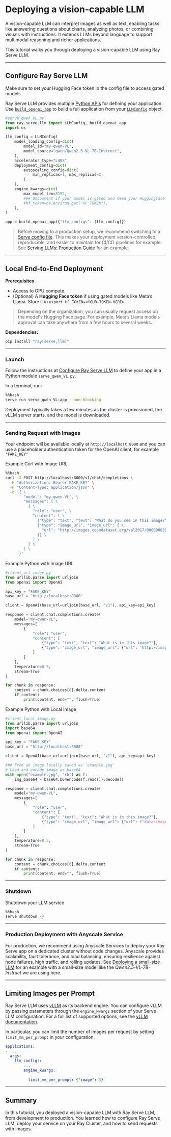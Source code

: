 # Deploying a vision-capable LLM

A vision-capable LLM can interpret images as well as text, enabling tasks like answering questions about charts, analyzing photos, or combining visuals with instructions. It extends LLMs beyond language to support multimodal reasoning and richer applications.  

This tutorial walks you through deploying a vision-capable LLM using Ray Serve LLM.  

---

## Configure Ray Serve LLM

Make sure to set your Hugging Face token in the config file to access gated models.

Ray Serve LLM provides multiple [Python APIs](https://docs.ray.io/en/latest/serve/api/index.html#llm-api) for defining your application. Use [`build_openai_app`](https://docs.ray.io/en/latest/serve/api/doc/ray.serve.llm.build_openai_app.html#ray.serve.llm.build_openai_app) to build a full application from your [`LLMConfig`](https://docs.ray.io/en/latest/serve/api/doc/ray.serve.llm.LLMConfig.html#ray.serve.llm.LLMConfig) object.


```python
#serve_qwen_VL.py
from ray.serve.llm import LLMConfig, build_openai_app
import os

llm_config = LLMConfig(
    model_loading_config=dict(
        model_id="my-qwen-VL",
        model_source="qwen/Qwen2.5-VL-7B-Instruct",
    ),
    accelerator_type="L40S",
    deployment_config=dict(
        autoscaling_config=dict(
            min_replicas=1, max_replicas=2,
        )
    ),
    engine_kwargs=dict(
        max_model_len=8192,
        ### Uncomment if your model is gated and need your Huggingface Token to access it
        #hf_token=os.environ.get("HF_TOKEN"),
    ),
)

app = build_openai_app({"llm_configs": [llm_config]})
```

> Before moving to a production setup, we recommend switching to a [Serve config file](https://docs.ray.io/en/latest/serve/production-guide/config.html). This makes your deployment version-controlled, reproducible, and easier to maintain for CI/CD pipelines for example. See [Serving LLMs: Production Guide](https://docs.ray.io/en/latest/serve/llm/serving-llms.html#production-deployment) for an example.

---

## Local End-to-End Deployment

**Prerequisites**

* Access to GPU compute.
* (Optional) A **Hugging Face token** if using gated models like Meta’s Llama. Store it in `export HF_TOKEN=<YOUR-TOKEN-HERE>`

> Depending on the organization, you can usually request access on the model's Hugging Face page. For example, Meta’s Llama models approval can take anywhere from a few hours to several weeks.

**Dependencies:**  
```bash
pip install "ray[serve,llm]"
```

---

### Launch

Follow the instructions at [Configure Ray Serve LLM](#configure-ray-serve-llm) to define your app in a Python module `serve_qwen_VL.py`.  

In a terminal, run:   


```bash
%%bash
serve run serve_qwen_VL:app --non-blocking
```

Deployment typically takes a few minutes as the cluster is provisioned, the vLLM server starts, and the model is downloaded. 

---

### Sending Request with Images

Your endpoint will be available locally at `http://localhost:8000` and you can use a placeholder authentication token for the OpenAI client, for example `"FAKE_KEY"`

Example Curl with Image URL


```bash
%%bash
curl -X POST http://localhost:8000/v1/chat/completions \
  -H "Authorization: Bearer FAKE_KEY" \
  -H "Content-Type: application/json" \
  -d '{ \
        "model": "my-qwen-VL", \
        "messages": [ \
          { \
            "role": "user", \
            "content": [ \
              {"type": "text", "text": "What do you see in this image?"}, \
              {"type": "image_url", "image_url": { \
                "url": "http://images.cocodataset.org/val2017/000000039769.jpg" \
              }} \
            ] \
          } \
        ] \
      }'
```

Example Python with Image URL


```python
#client_url_image.py
from urllib.parse import urljoin
from openai import OpenAI

api_key = "FAKE_KEY"
base_url = "http://localhost:8000"

client = OpenAI(base_url=urljoin(base_url, "v1"), api_key=api_key)

response = client.chat.completions.create(
    model="my-qwen-VL",
    messages=[
        {
            "role": "user",
            "content": [
                {"type": "text", "text": "What is in this image?"},
                {"type": "image_url", "image_url": {"url": "http://images.cocodataset.org/val2017/000000039769.jpg"}}
            ]
        }
    ],
    temperature=0.5,
    stream=True
)

for chunk in response:
    content = chunk.choices[0].delta.content
    if content:
        print(content, end="", flush=True)
```

Example Python with Local Image


```python
#client_local_image.py
from urllib.parse import urljoin
import base64
from openai import OpenAI

api_key = "FAKE_KEY"
base_url = "http://localhost:8000"

client = OpenAI(base_url=urljoin(base_url, "v1"), api_key=api_key)

### From an image locally saved as `example.jpg`
# Load and encode image as base64
with open("example.jpg", "rb") as f:
    img_base64 = base64.b64encode(f.read()).decode()

response = client.chat.completions.create(
    model="my-qwen-VL",
    messages=[
        {
            "role": "user",
            "content": [
                {"type": "text", "text": "What is in this image?"},
                {"type": "image_url", "image_url": {"url": f"data:image/jpeg;base64,{img_base64}"}}
            ]
        }
    ],
    temperature=0.5,
    stream=True
)

for chunk in response:
    content = chunk.choices[0].delta.content
    if content:
        print(content, end="", flush=True)
```


---

### Shutdown 

Shutdown your LLM service


```bash
%%bash
serve shutdown -y
```


---

### Production Deployment with Anyscale Service

For production, we recommend using Anyscale Services to deploy your Ray Serve app on a dedicated cluster without code changes. Anyscale provides scalability, fault tolerance, and load balancing, ensuring resilience against node failures, high traffic, and rolling updates. See [Deploying a small-size LLM](https://docs.ray.io/en/latest/ray-overview/examples/deployment-serve-llm/small-size-llm/notebook.html) for an example with a small-size model like the *Qwen2.5-VL-7B-Instruct* we are using here.

---

## Limiting Images per Prompt

Ray Serve LLM uses [vLLM](https://docs.vllm.ai/en/latest/) as its backend engine. You can configure vLLM by passing parameters through the `engine_kwargs` section of your Serve LLM configuration. For a full list of supported options, see the [vLLM documentation](https://docs.vllm.ai/en/latest/configuration/engine_args.html#multimodalconfig).  

In particular, you can limit the number of images per request by setting `limit_mm_per_prompt` in your configuration.  
```yaml
applications:
- ...
  args:
    llm_configs:
        ...
        engine_kwargs:
          ...
          limit_mm_per_prompt: {"image": 3}
```

---

## Summary

In this tutorial, you deployed a vision-capable LLM with Ray Serve LLM, from development to production. You learned how to configure Ray Serve LLM, deploy your service on your Ray Cluster, and how to send requests with images.
